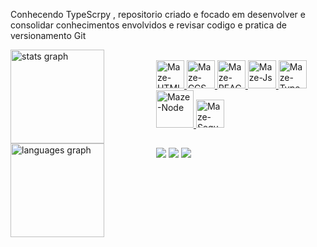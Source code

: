 Conhecendo TypeScrpy , repositorio criado e focado em desenvolver e consolidar conhecimentos envolvidos e revisar codigo e pratica de versionamento Git


  <div style="display: flex; gap: 20">
     <a href="https://github.com/MarquinhosA1610">
     <img src="https://github-readme-stats.vercel.app/api?username=MarquinhosA1610&hide_title=false&hide_rank=false&show_icons=true&include_all_commits=true&count_private=true&disable_animations=false&theme=dark&locale=en&hide_border=false" height="150" alt="stats graph"  />
     <img src="https://github-readme-stats.vercel.app/api/top-langs?username=MarquinhosA1610&locale=en&hide_title=false&layout=compact&card_width=320&langs_count=5&theme=dark&hide_border=false" height="150" alt="languages graph"  />
  <div/>

  <div style="display: inline-block;"> <br> 
    <img alingn="center" alt="Maze-HTML" heigth="50" width="45" src="https://cdn.jsdelivr.net/gh/devicons/devicon@latest/icons/html5/html5-original.svg">
    <img alingn="center" alt="Maze-CCS" heigth="50" width="45"  src="https://cdn.jsdelivr.net/gh/devicons/devicon@latest/icons/css3/css3-original.svg">
    <img alingn="center" alt="Maze-REACT" heigth="50" width="45"  src="https://cdn.jsdelivr.net/gh/devicons/devicon@latest/icons/reactnative/reactnative-original.svg">
    <img alingn="center" alt="Maze-Js" heigth="40" width="45"  src="https://cdn.jsdelivr.net/gh/devicons/devicon@latest/icons/javascript/javascript-original.svg">
    <img alingn="center" alt="Maze-TypeScript" heigth="40" width="45"  src="https://cdn.jsdelivr.net/gh/devicons/devicon@latest/icons/typescript/typescript-original.svg">
    <img alingn="center" alt="Maze-Node" heigth="60" width="60"  src="https://cdn.jsdelivr.net/gh/devicons/devicon@latest/icons/nodejs/nodejs-plain-wordmark.svg">
    <img alingn="center" alt="Maze-Sequelize" heigth="50" width="45"  src="https://cdn.jsdelivr.net/gh/devicons/devicon@latest/icons/sequelize/sequelize-original.svg">
 <div/>

## ##

<footer> 
  <a href="https://www.linkedin.com/in/marcos-alexandre-9aaa44208" target="_blank"> <img src="https://img.shields.io/badge/-LinkedIn-%230077B5?style=for-the-badge&logo=linkedin&logoColor=white" target="_blank"></a>
  <a href="https://instagram.com/mazemr_" target="_blank"> <img src="https://img.shields.io/badge/-Instagram-%23E4405F?style=for-the-badge&logo=instagram&logoColor=white" target="_blank"></a>
  <a href = "mailto:marquinalexandre2005@gmail.com"> <img src="https://img.shields.io/badge/-Gmail-%23333?style=for-the-badge&logo=gmail&logoColor=white" target="_blank"></a>
</footer>


